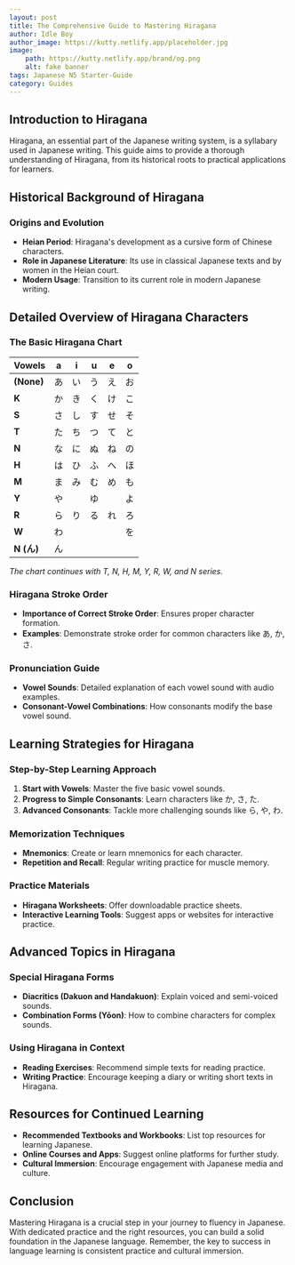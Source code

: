 ```yaml
---
layout: post
title: The Comprehensive Guide to Mastering Hiragana
author: Idle Boy
author_image: https://kutty.netlify.app/placeholder.jpg
image: 
    path: https://kutty.netlify.app/brand/og.png
    alt: fake banner
tags: Japanese N5 Starter-Guide
category: Guides
---
```


## Introduction to Hiragana

Hiragana, an essential part of the Japanese writing system, is a syllabary used in Japanese writing. This guide aims to provide a thorough understanding of Hiragana, from its historical roots to practical applications for learners.

## Historical Background of Hiragana

### Origins and Evolution

- **Heian Period**: Hiragana's development as a cursive form of Chinese characters.
- **Role in Japanese Literature**: Its use in classical Japanese texts and by women in the Heian court.
- **Modern Usage**: Transition to its current role in modern Japanese writing.

## Detailed Overview of Hiragana Characters

### The Basic Hiragana Chart

| Vowels | a  | i  | u  | e  | o  |
|--------|----|----|----|----|----|
| **(None)** | あ | い | う | え | お |
| **K**      | か | き | く | け | こ |
| **S**      | さ | し | す | せ | そ |
| **T**      | た | ち | つ | て | と |
| **N**      | な | に | ぬ | ね | の |
| **H**      | は | ひ | ふ | へ | ほ |
| **M**      | ま | み | む | め | も |
| **Y**      | や |    | ゆ |    | よ |
| **R**      | ら | り | る | れ | ろ |
| **W**      | わ |    |    |    | を |
| **N (ん)** | ん |    |    |    |    |

*The chart continues with T, N, H, M, Y, R, W, and N series.*

### Hiragana Stroke Order

- **Importance of Correct Stroke Order**: Ensures proper character formation.
- **Examples**: Demonstrate stroke order for common characters like あ, か, さ.

### Pronunciation Guide

- **Vowel Sounds**: Detailed explanation of each vowel sound with audio examples.
- **Consonant-Vowel Combinations**: How consonants modify the base vowel sound.

## Learning Strategies for Hiragana

### Step-by-Step Learning Approach

1. **Start with Vowels**: Master the five basic vowel sounds.
2. **Progress to Simple Consonants**: Learn characters like か, さ, た.
3. **Advanced Consonants**: Tackle more challenging sounds like ら, や, わ.

### Memorization Techniques

- **Mnemonics**: Create or learn mnemonics for each character.
- **Repetition and Recall**: Regular writing practice for muscle memory.

### Practice Materials

- **Hiragana Worksheets**: Offer downloadable practice sheets.
- **Interactive Learning Tools**: Suggest apps or websites for interactive practice.

## Advanced Topics in Hiragana

### Special Hiragana Forms

- **Diacritics (Dakuon and Handakuon)**: Explain voiced and semi-voiced sounds.
- **Combination Forms (Yōon)**: How to combine characters for complex sounds.

### Using Hiragana in Context

- **Reading Exercises**: Recommend simple texts for reading practice.
- **Writing Practice**: Encourage keeping a diary or writing short texts in Hiragana.

## Resources for Continued Learning

- **Recommended Textbooks and Workbooks**: List top resources for learning Japanese.
- **Online Courses and Apps**: Suggest online platforms for further study.
- **Cultural Immersion**: Encourage engagement with Japanese media and culture.

## Conclusion

Mastering Hiragana is a crucial step in your journey to fluency in Japanese. With dedicated practice and the right resources, you can build a solid foundation in the Japanese language. Remember, the key to success in language learning is consistent practice and cultural immersion.
